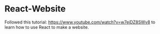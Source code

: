 # React-Website
Followed this tutorial: https://www.youtube.com/watch?v=w7ejDZ8SWv8 to learn how to use React to make a website.

